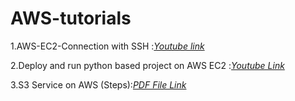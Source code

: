 # AWS-tutorials

1.AWS-EC2-Connection with SSH
     :[*Youtube link*](https://youtu.be/OCzIG7rj7PY)

2.Deploy and run python based project on AWS EC2 :[*Youtube Link*](https://youtu.be/sz2aB0rdejE)

3.S3 Service on AWS (Steps):[*PDF File Link*](https://github.com/vanshajtyagi/AWS-tutorials/blob/main/aws-s3.pdf)
